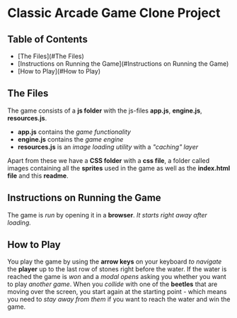 # Classic Arcade Game Clone Project

## Table of Contents

- [The Files](#The Files)
- [Instructions on Running the Game](#Instructions on Running the Game)
- [How to Play](#How to Play)

## The Files

The game consists of a **js folder** with the js-files **app.js**, **engine.js**, **resources.js**.

 - **app.js** contains the _game functionality_
 - **engine.js** contains the _game engine_
 - **resources.js** is an _image loading utility_ with a _"caching" layer_

Apart from these we have a **CSS folder** with a **css file**, a folder called images
containing all the **sprites** used in the game as well as the **index.html file**
and this **readme**.

## Instructions on Running the Game

The game is _run_ by opening it in a **browser**. _It starts right away after loading._

## How to Play

You play the game by using the **arrow keys** on your keyboard _to navigate_ the **player**
up to the last row of stones right before the water. If the water is reached the
game is _won_ and a _modal opens_ asking you whether you want to play _another game_.
When you _collide_ with one of the **beetles** that are moving over the screen, you
start again at the starting point - which means you need to _stay away from them_
if you want to reach the water and win the game.
